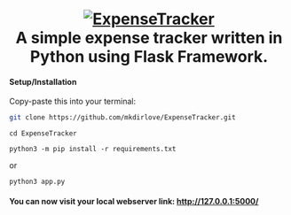 <h1 align="center">
  <br>
  <a href="https://github.com/mkdirlove/ExpenseTracker">
    <img src="https://github.com/mkdirlove/ExpenseTracker/blob/main/logo.png" alt="ExpenseTracker"></a>
  <br>
  A simple expense tracker written in Python using Flask Framework.
  <br>
</h1>

#### Setup/Installation

Copy-paste this into your terminal:

```sh
git clone https://github.com/mkdirlove/ExpenseTracker.git
```
```
cd ExpenseTracker
```
```
python3 -m pip install -r requirements.txt
```
or
```
python3 app.py
```

#### You can now visit your local webserver link: http://127.0.0.1:5000/
